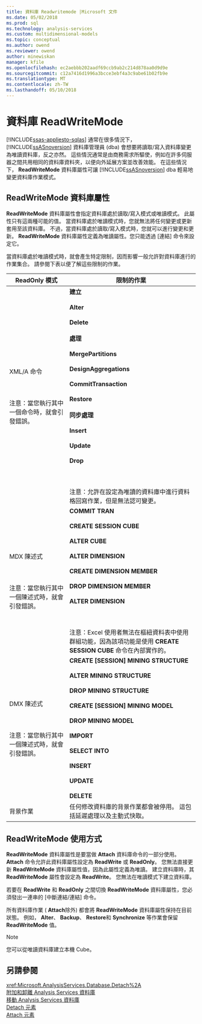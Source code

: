```yaml
---
title: 資料庫 Readwritemode |Microsoft 文件
ms.date: 05/02/2018
ms.prod: sql
ms.technology: analysis-services
ms.custom: multidimensional-models
ms.topic: conceptual
ms.author: owend
ms.reviewer: owend
author: minewiskan
manager: kfile
ms.openlocfilehash: ec2aebbb202aadf69ccb9ab2c214d878aa0d9d9e
ms.sourcegitcommit: c12a7416d1996a3bcce3ebf4a3c9abe61b02fb9e
ms.translationtype: MT
ms.contentlocale: zh-TW
ms.lasthandoff: 05/10/2018
---
```

# <a name="database-readwritemodes"></a>資料庫 ReadWriteMode
[!INCLUDE[ssas-appliesto-sqlas](../../includes/ssas-appliesto-sqlas.md)]
  通常在很多情況下， [!INCLUDE[ssASnoversion](../../includes/ssasnoversion-md.md)] 資料庫管理員 (dba) 會想要將讀取/寫入資料庫變更為唯讀資料庫，反之亦然。 這些情況通常是由商務需求所驅使，例如在許多伺服器之間共用相同的資料庫資料夾，以便向外延展方案並改善效能。 在這些情況下， **ReadWriteMode** 資料庫屬性可讓 [!INCLUDE[ssASnoversion](../../includes/ssasnoversion-md.md)] dba 輕易地變更資料庫作業模式。  
  
## <a name="readwritemode-database-property"></a>ReadWriteMode 資料庫屬性  
 **ReadWriteMode** 資料庫屬性會指定資料庫處於讀取/寫入模式或唯讀模式。 此屬性只有這兩種可能的值。 當資料庫處於唯讀模式時，您就無法將任何變更或更新套用至該資料庫。 不過，當資料庫處於讀取/寫入模式時，您就可以進行變更和更新。 **ReadWriteMode** 資料庫屬性定義為唯讀屬性。您只能透過 [連結] 命令來設定它。  
  
 當資料庫處於唯讀模式時，就會產生特定限制，因而影響一般允許對資料庫進行的作業集合。 請參閱下表以便了解這些限制的作業。  
  
|ReadOnly 模式|限制的作業|  
|-------------------|---------------------------|  
|XML/A 命令<br /><br /> <br /><br /> 注意：當您執行其中一個命令時，就會引發錯誤。|**建立**<br /><br /> **Alter**<br /><br /> **Delete**<br /><br /> **處理**<br /><br /> **MergePartitions**<br /><br /> **DesignAggregations**<br /><br /> **CommitTransaction**<br /><br /> **Restore**<br /><br /> **同步處理**<br /><br /> **Insert**<br /><br /> **Update**<br /><br /> **Drop**<br /><br /> <br /><br /> 注意：允許在設定為唯讀的資料庫中進行資料格回寫作業，但是無法認可變更。|  
|MDX 陳述式<br /><br /> <br /><br /> 注意：當您執行其中一個陳述式時，就會引發錯誤。|**COMMIT TRAN**<br /><br /> **CREATE SESSION CUBE**<br /><br /> **ALTER CUBE**<br /><br /> **ALTER DIMENSION**<br /><br /> **CREATE DIMENSION MEMBER**<br /><br /> **DROP DIMENSION MEMBER**<br /><br /> **ALTER DIMENSION**<br /><br /> <br /><br /> 注意：Excel 使用者無法在樞紐資料表中使用群組功能，因為該項功能是使用 **CREATE SESSION CUBE** 命令在內部實作的。|  
|DMX 陳述式<br /><br /> <br /><br /> 注意：當您執行其中一個陳述式時，就會引發錯誤。|**CREATE [SESSION] MINING STRUCTURE**<br /><br /> **ALTER MINING STRUCTURE**<br /><br /> **DROP MINING STRUCTURE**<br /><br /> **CREATE [SESSION] MINING MODEL**<br /><br /> **DROP MINING MODEL**<br /><br /> **IMPORT**<br /><br /> **SELECT INTO**<br /><br /> **INSERT**<br /><br /> **UPDATE**<br /><br /> **DELETE**|  
|背景作業|任何修改資料庫的背景作業都會被停用。 這包括延遲處理以及主動式快取。|  
  
## <a name="readwritemode-usage"></a>ReadWriteMode 使用方式  
 **ReadWriteMode** 資料庫屬性是要當做 **Attach** 資料庫命令的一部分使用。 **Attach** 命令允許此資料庫屬性設定為 **ReadWrite** 或 **ReadOnly**。 您無法直接更新 **ReadWriteMode** 資料庫屬性值，因為此屬性定義為唯讀。 建立資料庫時，其 **ReadWriteMode** 屬性會設定為 **ReadWrite**。 您無法在唯讀模式下建立資料庫。  
  
 若要在 **ReadWrite** 和 **ReadOnly** 之間切換 **ReadWriteMode** 資料庫屬性，您必須發出一連串的 [中斷連結/連結] 命令。  
  
 所有資料庫作業 ( **Attach**除外) 都會將 **ReadWriteMode** 資料庫屬性保持在目前狀態。 例如， **Alter**、 **Backup**、 **Restore**和 **Synchronize** 等作業會保留 **ReadWriteMode** 值。  
  
> [!NOTE]  
>  您可以從唯讀資料庫建立本機 Cube。  
  
## <a name="see-also"></a>另請參閱  
 <xref:Microsoft.AnalysisServices.Database.Detach%2A>   
 [附加和卸離 Analysis Services 資料庫](../../analysis-services/multidimensional-models/attach-and-detach-analysis-services-databases.md)   
 [移動 Analysis Services 資料庫](../../analysis-services/multidimensional-models/move-an-analysis-services-database.md)   
 [Detach 元素](../../analysis-services/xmla/xml-elements-commands/detach-element.md)   
 [Attach 元素](../../analysis-services/xmla/xml-elements-commands/attach-element.md)  
  
  
